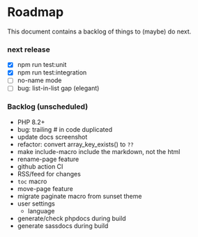 # Roadmap

This document contains a backlog of things to (maybe) do next.

### next release

* [X] npm run test:unit
* [X] npm run test:integration
* [ ] no-name mode
* [ ] bug: list-in-list gap (elegant)

### Backlog (unscheduled)

* PHP 8.2+
* bug: trailing # in code duplicated
* update docs screenshot
* refactor: convert array_key_exists() to `??`
* make include-macro include the markdown, not the html
* rename-page feature
* github action CI
* RSS/feed for changes
* `toc` macro
* move-page feature
* migrate paginate macro from sunset theme
* user settings
  * language
* generate/check phpdocs during build
* generate sassdocs during build
